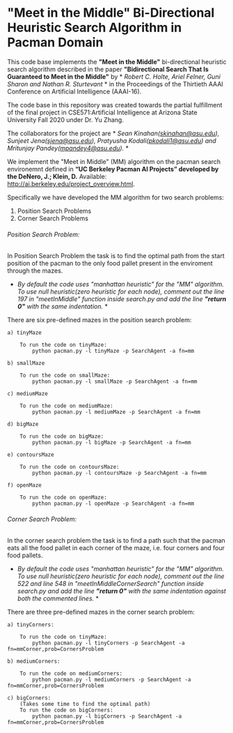 # "Meet in the Middle" Bi-Directional Heuristic Search Algorithm in Pacman Domain

This code base implements the **"Meet in the Middle"** bi-directional heuristic search algorithm described in the paper **"Bidirectional Search That Is Guaranteed to Meet in the Middle"** by * *Robert C. Holte, Ariel Felner, Guni Sharon and Nathan R. Sturtevant* * in the Proceedings of the Thirtieth AAAI Conference on Artificial Intelligence (AAAI-16).

The code base in this repository was created towards the partial fulfillment of the final project in CSE571:Artificial Intelligence at Arizona State University Fall 2020 under Dr. Yu Zhang. 

The collaborators for the project are * *Sean Kinahan(skinahan@asu.edu), Sunjeet Jena(sjena@asu.edu), Pratyusha Kodali(pkodali1@asu.edu) and Mritunjay Pandey(mpandey4@asu.edu).* *



We implement the "Meet in Middle" (MM) algorithm on the pacman search environemnt defined in **“UC Berkeley Pacman AI Projects” developed by the DeNero, J.; Klein, D.** Available: http://ai.berkeley.edu/project_overview.html.



Specifically we have developed the MM algorithm for two search problems:

1) Position Search Problems
2) Corner Search Problems


###### Position Search Problem:

In Position Search Problem the task is to find the optimal path from the start position of the pacman to the only food pallet present in the enviroment through the mazes.


* *By default the code uses "manhattan heuristic" for the "MM" algorithm. To use null heuristic(zero heuristic for each node), comment out the line 197 in "meetInMiddle" function inside search.py and add the line **"return 0"** with the same indentation.* *


There are six pre-defined mazes in the position search problem:

	a) tinyMaze

		To run the code on tinyMaze:
			python pacman.py -l tinyMaze -p SearchAgent -a fn=mm

	b) smallMaze
		
		To run the code on smallMaze:
			python pacman.py -l smallMaze -p SearchAgent -a fn=mm

	c) mediumMaze

		To run the code on mediumMaze:
			python pacman.py -l mediumMaze -p SearchAgent -a fn=mm

	d) bigMaze

		To run the code on bigMaze:
			python pacman.py -l bigMaze -p SearchAgent -a fn=mm

	e) contoursMaze
		
		To run the code on contoursMaze:
			python pacman.py -l contoursMaze -p SearchAgent -a fn=mm

	f) openMaze

		To run the code on openMaze:
			python pacman.py -l openMaze -p SearchAgent -a fn=mm


###### Corner Search Problem:

In the corner search problem the task is to find a path such that the pacman eats all the food pallet in each corner of the maze, i.e. four corners and four food pallets.

* *By default the code uses "manhattan heuristic" for the "MM" algorithm. To use null heuristic(zero heuristic for each node), comment out the line 522 and line 548 in "meetInMiddleCornerSearch" function inside search.py and add the line **"return 0"** with the same indentation against both the commented lines.* *


There are three pre-defined mazes in the corner search problem:

	a) tinyCorners:

		To run the code on tinyMaze:
			python pacman.py -l tinyCorners -p SearchAgent -a fn=mmCorner,prob=CornersProblem  

	b) mediumCorners:

		To run the code on mediumCorners:
			python pacman.py -l mediumCorners -p SearchAgent -a fn=mmCorner,prob=CornersProblem

	c) bigCorners:
		(Takes some time to find the optimal path)
		To run the code on bigCorners:
			python pacman.py -l bigCorners -p SearchAgent -a fn=mmCorner,prob=CornersProblem		
